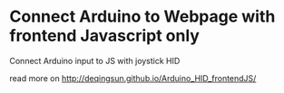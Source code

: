 # Connect Arduino to Webpage with frontend Javascript only
Connect Arduino input to JS with joystick HID

read more on http://deqingsun.github.io/Arduino_HID_frontendJS/
